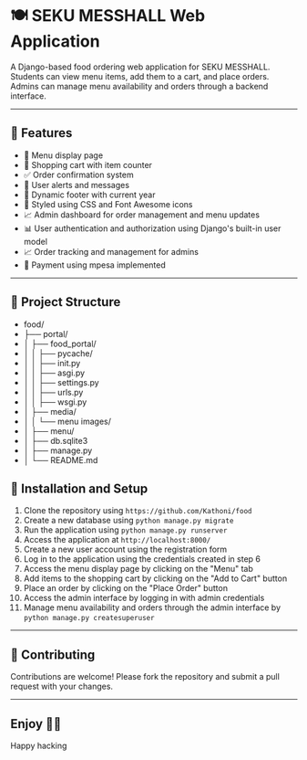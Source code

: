 # 🍽️ SEKU MESSHALL Web Application

A Django-based food ordering web application for SEKU MESSHALL. Students can view menu items, add them to a cart, and place orders. Admins can manage menu availability and orders through a backend interface.

---

## 🔧 Features

- 🍲 Menu display page  
- 🛒 Shopping cart with item counter  
- ✅ Order confirmation system  
- 📩 User alerts and messages  
- 📅 Dynamic footer with current year  
- 🎨 Styled using CSS and Font Awesome icons  
- 📈 Admin dashboard for order management and menu updates
- 📊 User authentication and authorization using Django's built-in user model
- 📈 Order tracking and management for admins
- 💸 Payment using mpesa implemented


---

## 📁 Project Structure

- food/
- ├── portal/
- │ ├── food_portal/
- │ │ ├── pycache/
- │ │ ├── init.py
- │ │ ├── asgi.py
- │ │ ├── settings.py
- │ │ ├── urls.py
- │ │ ├── wsgi.py
- │ ├── media/
- │ │ └── menu images/
- │ ├── menu/
- │ ├── db.sqlite3
- │ ├── manage.py
- │ └── README.md


## 📝 Installation and Setup
1. Clone the repository using `https://github.com/Kathoni/food`
2. Create a new database using `python manage.py migrate`
3. Run the application using `python manage.py runserver`
4. Access the application at `http://localhost:8000/`
5. Create a new user account using the registration form
6. Log in to the application using the credentials created in step 6
7. Access the menu display page by clicking on the "Menu" tab
8. Add items to the shopping cart by clicking on the "Add to Cart" button
9. Place an order by clicking on the "Place Order" button
10. Access the admin interface by logging in with admin credentials
11. Manage menu availability and orders through the admin interface by `python manage.py createsuperuser`

---
## 📝 Contributing
Contributions are welcome! Please fork the repository and submit a pull request with your changes.

---
## Enjoy 🚀🚀
Happy hacking

